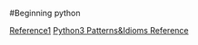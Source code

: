 #Beginning python

[Reference1](http://www.allitebooks.com/programming/)
[Python3 Patterns&Idioms Reference](http://python-3-patterns-idioms-test.readthedocs.io/en/latest/Comprehensions.html)
